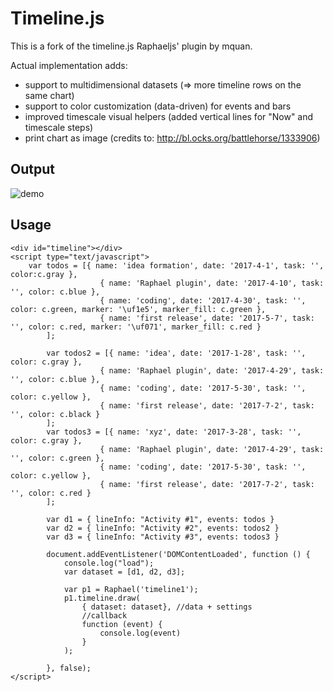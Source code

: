# Timeline.js

This is a fork of the timeline.js Raphaeljs' plugin by mquan.

Actual implementation adds:

* support to multidimensional datasets (=> more timeline rows on the same chart)
* support to color customization (data-driven) for events and bars
* improved timescale visual helpers (added vertical lines for "Now" and timescale steps)
* print chart as image (credits to: http://bl.ocks.org/battlehorse/1333906)

## Output

![demo](https://github.com/CarloSaccone/timeline/blob/master/img/timeline.png)

## Usage

```
<div id="timeline"></div>
<script type="text/javascript">
	var todos = [{ name: 'idea formation', date: '2017-4-1', task: '', color:c.gray },
					{ name: 'Raphael plugin', date: '2017-4-10', task: '', color: c.blue },
					{ name: 'coding', date: '2017-4-30', task: '', color: c.green, marker: '\uf1e5', marker_fill: c.green },
					{ name: 'first release', date: '2017-5-7', task: '', color: c.red, marker: '\uf071', marker_fill: c.red }
		];

        var todos2 = [{ name: 'idea', date: '2017-1-28', task: '', color: c.gray },
					{ name: 'Raphael plugin', date: '2017-4-29', task: '', color: c.blue },
					{ name: 'coding', date: '2017-5-30', task: '', color: c.yellow },
					{ name: 'first release', date: '2017-7-2', task: '', color: c.black }
		];
        var todos3 = [{ name: 'xyz', date: '2017-3-28', task: '', color: c.gray },
					{ name: 'Raphael plugin', date: '2017-4-29', task: '', color: c.green },
					{ name: 'coding', date: '2017-5-30', task: '', color: c.yellow },
					{ name: 'first release', date: '2017-7-2', task: '', color: c.red }
		];
        
        var d1 = { lineInfo: "Activity #1", events: todos }
        var d2 = { lineInfo: "Activity #2", events: todos2 }
        var d3 = { lineInfo: "Activity #3", events: todos3 }

        document.addEventListener('DOMContentLoaded', function () {
            console.log("load");
            var dataset = [d1, d2, d3];

            var p1 = Raphael('timeline1');
            p1.timeline.draw(
                { dataset: dataset}, //data + settings
                //callback
                function (event) {
                    console.log(event)
                }
            );

        }, false);
</script>
```